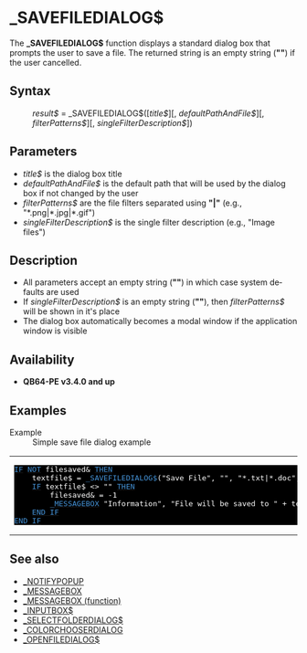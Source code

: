 <style>pre.codeide, pre.outputfixed, .outputcrt0 { background-color: #000 !important; color: #FFF !important; }</style><!DOCTYPE html>
<html class="client-nojs" dir="ltr" lang="en">
<head>
<title>_SAVEFILEDIALOG$ - QB64 Phoenix Edition Wiki</title>
</head>
<body class="mediawiki ltr sitedir-ltr mw-hide-empty-elt ns-0 ns-subject page-SAVEFILEDIALOG rootpage-SAVEFILEDIALOG skin-vector action-view skin-vector-legacy vector-feature-language-in-header-enabled vector-feature-language-in-main-page-header-disabled vector-feature-language-alert-in-sidebar-disabled vector-feature-sticky-header-disabled vector-feature-sticky-header-edit-disabled vector-feature-table-of-contents-disabled vector-feature-visual-enhancement-next-disabled">
<div class="mw-body" id="content" role="main">
<a id="top"></a>
<h1 class="firstHeading mw-first-heading" id="firstHeading">_SAVEFILEDIALOG$</h1>
<div class="vector-body" id="bodyContent">
<div class="mw-body-content mw-content-ltr" dir="ltr" id="mw-content-text" lang="en"><div class="mw-parser-output"><p>The <b>_SAVEFILEDIALOG$</b> function displays a standard dialog box that prompts the user to save a file. The returned string is an empty string (<b>""</b>) if the user cancelled.
</p>
<h2><span class="mw-headline" id="Syntax">Syntax</span></h2>
<dl><dd><i>result$</i> = <a class="mw-selflink selflink">_SAVEFILEDIALOG$</a>([<i>title$</i>][, <i>defaultPathAndFile$</i>][, <i>filterPatterns$</i>][, <i>singleFilterDescription$</i>])</dd></dl>
<p>
</p>
<h2><span class="mw-headline" id="Parameters">Parameters</span></h2>
<ul><li><i>title$</i> is the dialog box title</li>
<li><i>defaultPathAndFile$</i> is the default path that will be used by the dialog box if not changed by the user</li>
<li><i>filterPatterns$</i> are the file filters separated using <b>"|"</b> (e.g., "*.png|*.jpg|*.gif")</li>
<li><i>singleFilterDescription$</i> is the single filter description (e.g., "Image files")</li></ul>
<p>
</p>
<h2><span class="mw-headline" id="Description">Description</span></h2>
<ul><li>All parameters accept an empty string (<b>""</b>) in which case system defaults are used</li>
<li>If <i>singleFilterDescription$</i> is an empty string (<b>""</b>), then <i>filterPatterns$</i> will be shown in it's place</li>
<li>The dialog box automatically becomes a modal window if the application window is visible</li></ul>
<p>
</p>
<h2><span class="mw-headline" id="Availability">Availability</span></h2>
<ul><li><b>QB64-PE v3.4.0 and up</b></li></ul>
<p>
</p>
<h2><span class="mw-headline" id="Examples">Examples</span></h2>
<dl><dt>Example</dt>
<dd>Simple save file dialog example</dd></dl>
<table cellpadding="15px" width="100%">
<tbody><tr>
<td><pre class="codeide"><a class="mw-redirect" href="IF" title="IF"><span style="color:#4593D8;">IF</span></a> <a href="NOT" title="NOT"><span style="color:#4593D8;">NOT</span></a> filesaved&amp; <a href="THEN" title="THEN"><span style="color:#4593D8;">THEN</span></a>
    textfile$ = <a class="mw-selflink selflink"><span style="color:#4593D8;">_SAVEFILEDIALOG$</span></a>("Save File", "", "*.txt|*.doc", "Text files")
    <a class="mw-redirect" href="IF" title="IF"><span style="color:#4593D8;">IF</span></a> textfile$ &lt;&gt; "" <a href="THEN" title="THEN"><span style="color:#4593D8;">THEN</span></a>
        filesaved&amp; = -1
        <a href="MESSAGEBOX" title="MESSAGEBOX"><span style="color:#4593D8;">_MESSAGEBOX</span></a> "Information", "File will be saved to " + textfile$
    <a class="mw-redirect" href="END_IF" title="END IF"><span style="color:#4593D8;">END IF</span></a>
<a class="mw-redirect" href="END_IF" title="END IF"><span style="color:#4593D8;">END IF</span></a>
</pre>
</td></tr></tbody></table>
<p>
</p>
<h2><span class="mw-headline" id="See_also">See also</span></h2>
<ul><li><a href="NOTIFYPOPUP" title="NOTIFYPOPUP">_NOTIFYPOPUP</a></li>
<li><a href="MESSAGEBOX" title="MESSAGEBOX">_MESSAGEBOX</a></li>
<li><a href="MESSAGEBOX_(function)" title="MESSAGEBOX (function)">_MESSAGEBOX (function)</a></li>
<li><a href="INPUTBOX$" title="INPUTBOX$">_INPUTBOX$</a></li>
<li><a href="SELECTFOLDERDIALOG$" title="SELECTFOLDERDIALOG$">_SELECTFOLDERDIALOG$</a></li>
<li><a href="COLORCHOOSERDIALOG" title="COLORCHOOSERDIALOG">_COLORCHOOSERDIALOG</a></li>
<li><a href="OPENFILEDIALOG$" title="OPENFILEDIALOG$">_OPENFILEDIALOG$</a></li></ul>
<p>
</p>
<!-- 
NewPP limit report
Cached time: 20240715062616
Cache expiry: 86400
Reduced expiry: false
Complications: [show‐toc]
CPU time usage: 0.027 seconds
Real time usage: 0.034 seconds
Preprocessor visited node count: 134/1000000
Post‐expand include size: 1425/2097152 bytes
Template argument size: 282/2097152 bytes
Highest expansion depth: 3/100
Expensive parser function count: 0/100
Unstrip recursion depth: 0/20
Unstrip post‐expand size: 0/5000000 bytes
-->
<!--
Transclusion expansion time report (%,ms,calls,template)
100.00%   20.784      1 -total
 11.43%    2.376     11 Template:Parameter
 10.48%    2.178      1 Template:PageSyntax
  9.35%    1.944      1 Template:PageParameters
  9.00%    1.871      9 Template:Cl
  8.18%    1.701      1 Template:PageAvailability
  8.15%    1.693      1 Template:PageDescription
  7.71%    1.603      1 Template:PageExamples
  7.21%    1.499      1 Template:CodeStart
  6.41%    1.332      1 Template:PageNavigation
-->
<!-- Saved in parser cache with key qb64pnix_mw19894-mwmb_:pcache:idhash:1167-0!canonical and timestamp 20240715062616 and revision id 8453.
 -->
</div>
</div>
</div>
</div>
</body>
</html>